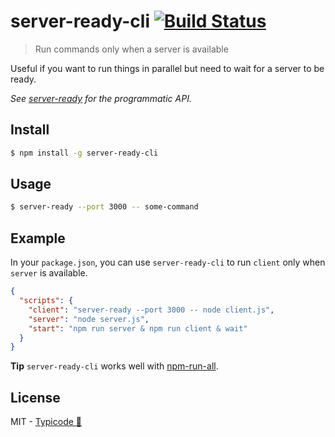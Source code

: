 # server-ready-cli [![Build Status](https://travis-ci.org/typicode/server-ready-cli.svg?branch=master)](https://travis-ci.org/typicode/server-ready-cli)

> Run commands only when a server is available

Useful if you want to run things in parallel but need to wait for a server to be ready.

_See [server-ready](https://github.com/typicode/server-ready) for the programmatic API._

## Install

```sh
$ npm install -g server-ready-cli
```

## Usage

```sh
$ server-ready --port 3000 -- some-command
```

## Example

In your `package.json`, you can use `server-ready-cli` to run `client` only when `server` is available.

```json
{
  "scripts": {
    "client": "server-ready --port 3000 -- node client.js",
    "server": "node server.js",
    "start": "npm run server & npm run client & wait"
  }
}
```

__Tip__ `server-ready-cli` works well with [npm-run-all](https://github.com/mysticatea/npm-run-all).

## License

MIT - [Typicode :cactus:](https://github.com/typicode)
